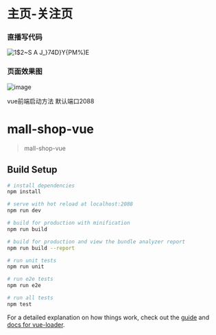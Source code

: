 # 主页-关注页

### 直播写代码

![1$2~S A J_}74D}Y{PM%)E](https://user-images.githubusercontent.com/45302883/184674349-9a8675e3-44be-4ddc-bbc1-7fae34518128.png)
### 页面效果图

![image](https://user-images.githubusercontent.com/45302883/184674446-34aebb2a-9978-48ce-bbcb-d56bb9b09f29.png)



vue前端启动方法
默认端口2088

# mall-shop-vue

> mall-shop-vue

## Build Setup

``` bash
# install dependencies
npm install

# serve with hot reload at localhost:2088
npm run dev

# build for production with minification
npm run build

# build for production and view the bundle analyzer report
npm run build --report

# run unit tests
npm run unit

# run e2e tests
npm run e2e

# run all tests
npm test
```

For a detailed explanation on how things work, check out the [guide](http://vuejs-templates.github.io/webpack/) and [docs for vue-loader](http://vuejs.github.io/vue-loader).
